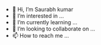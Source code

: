 - 👋 Hi, I’m Saurabh kumar
- 👀 I’m interested in ...
- 🌱 I’m currently learning ...
- 💞️ I’m looking to collaborate on ...
- 📫 How to reach me ...

<!---
Kadipur/Kadipur is a ✨ special ✨ repository because its `README.md` (this file) appears on your GitHub profile.
You can click the Preview link to take a look at your changes.
--->
